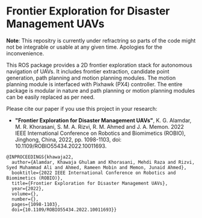 # Frontier Exploration for Disaster Management UAVs

**Note**: This repositry is currently under refractring so parts of the code might not be integrable or usable at any given time. Apologies for the inconvenience. 

This ROS package provides a 2D frontier exploration stack for autonomous navigation of UAVs. It includes frontier extraction, candidate point generation, path planning and motion planning modules. The motion planning module is interfaced with Pixhawk (PX4) controller. The entire package is modular in nature and path planning or motion planning modules can be easily replaced as per need.

Please cite our paper if you use this project in your research:
- **"Frontier Exploration for Disaster Management UAVs"**, K. G. Alamdar, M. R. Khorasani, S. M. A. Rizvi, R. M. Ahmed and J. A. Memon.  2022 IEEE International Conference on Robotics and Biomimetics (ROBIO), Jinghong, China, 2022, pp. 1098-1103, doi: 10.1109/ROBIO55434.2022.10011693.

```
@INPROCEEDINGS{khawaja22,
  author={Alamdar, Khawaja Ghulam and Khorasani, Mehdi Raza and Rizvi, Syed Muhammad Ali and Ahmed, Rameen Mobin and Memon, Junaid Ahmed},
  booktitle={2022 IEEE International Conference on Robotics and Biomimetics (ROBIO)}, 
  title={Frontier Exploration for Disaster Management UAVs}, 
  year={2022},
  volume={},
  number={},
  pages={1098-1103},
  doi={10.1109/ROBIO55434.2022.10011693}}

```
